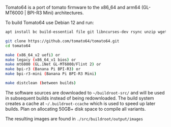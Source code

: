 Tomato64 is a port of tomato firmware to the x86_64 and arm64 (GL-MT6000 | BPI-R3 Mini) architectures.

To build Tomato64 use Debian 12 and run:
```sh
apt install bc build-essential file git libncurses-dev rsync unzip wget

git clone https://github.com/tomato64/tomato64.git
cd tomato64

make (x86_64_v2 uefi) or
make legacy (x86_64_v1 bios) or
make mt6000 (GL.iNet GL-MT6000/Flint 2) or
make bpi-r3 (Banana Pi BPI-R3) or
make bpi-r3-mini (Banana Pi BPI-R3 Mini)

make distclean (between builds)
```

The software sources are downloaded to `~/buildroot-src/` and will be used in subsequent builds instead of being redownloaded. The build system creates a cache at `~/.buildroot-ccache` which is used to speed up later builds. Plan on allocating 50GB+ disk space to compile all variants.

The resulting images are found in `./src/buildroot/output/images`
